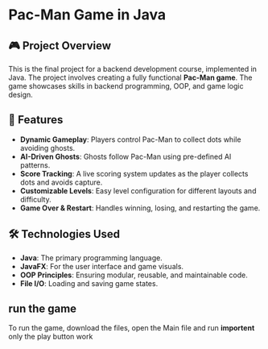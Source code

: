 # Pac-Man Game in Java

## 🎮 Project Overview
This is the final project for a backend development course, implemented in Java. 
The project involves creating a fully functional **Pac-Man game**.
The game showcases skills in backend programming, OOP, and game logic design.

## 🚀 Features
- **Dynamic Gameplay**: Players control Pac-Man to collect dots while avoiding ghosts.
- **AI-Driven Ghosts**: Ghosts follow Pac-Man using pre-defined AI patterns.
- **Score Tracking**: A live scoring system updates as the player collects dots and avoids capture.
- **Customizable Levels**: Easy level configuration for different layouts and difficulty.
- **Game Over & Restart**: Handles winning, losing, and restarting the game.

## 🛠️ Technologies Used
- **Java**: The primary programming language.
- **JavaFX**: For the user interface and game visuals.
- **OOP Principles**: Ensuring modular, reusable, and maintainable code.
- **File I/O**: Loading and saving game states.
## run the game
To run the game, download the files, open the Main file and run
**importent** only the play button work
